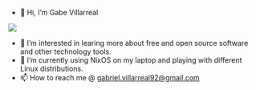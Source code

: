 - 👋 Hi, I’m Gabe Villarreal

[![](https://github-readme-stats.vercel.app/api/top-langs/?username=villarr&theme=ayu-mirage&layout=compact)](https://github.com/villarr)

- 👀 I’m interested in learing more about free and open source software and other technology tools.
- 🌱 I’m currently using NixOS on my laptop and playing with different Linux distributions.
- 📫 How to reach me @ gabriel.villarreal92@gmail.com

<!--

gav727/gav727 is a ✨ special ✨ repository because its `README.md` (this file) appears on your GitHub profile.
You can click the Preview link to take a look at your changes.
--->
